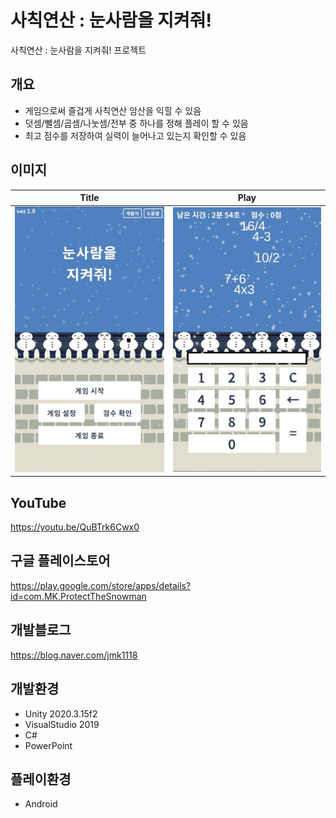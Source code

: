 # 사칙연산 : 눈사람을 지켜줘!
 사칙연산 : 눈사람을 지켜줘! 프로젝트
 
 ## 개요
 * 게임으로써 즐겁게 사칙연산 암산을 익힐 수 있음
 * 덧셈/뺄셈/곱셈/나눗셈/전부 중 하나를 정해 플레이 할 수 있음
 * 최고 점수를 저장하여 실력이 늘어나고 있는지 확인할 수 있음
 
 ## 이미지
|                 Title                 |                 Play                  |
| :-----------------------------------: | :-----------------------------------: |
| ![title](./ReadMe/title.jpg?raw=true) | ![start](./ReadMe/main.jpg?raw=true)  |
 
 ## YouTube
 https://youtu.be/QuBTrk6Cwx0
 
 ## 구글 플레이스토어
 https://play.google.com/store/apps/details?id=com.MK.ProtectTheSnowman
 
 ## 개발블로그
 https://blog.naver.com/jmk1118
 
 ## 개발환경
 * Unity 2020.3.15f2
 * VisualStudio 2019
 * C#
 * PowerPoint

 ## 플레이환경
 * Android
